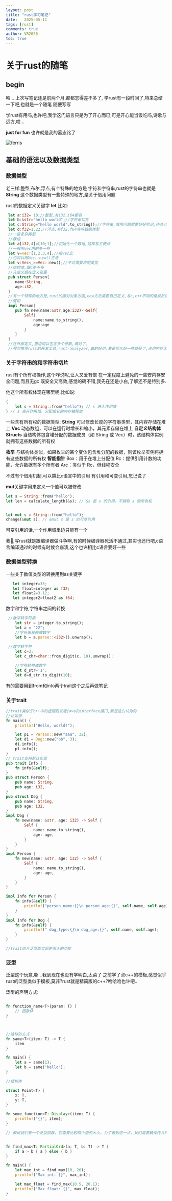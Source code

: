 ```yaml
---
layout: post
title: "rust学习笔记"
date:   2025-05-11
tags: [rust]
comments: true
author: VR2050
toc: true
---
```


# 关于rust的随笔


## begin

哈... 上次写笔记还是前两个月,都都忘得差不多了,
学rust有一段时间了,特来总结一下吧,也就是一个随笔
随便写写

学rust有用吗,也许吧,我学这门语言只是为了开心而已,可是开心能当饭吃吗,诗歌与远方,哎...

**just for fun** 也许就是我的墓志铭了

![ferris](/images/2025/)


## 基础的语法以及数据类型

### 数据类型

老三样:整型,布尔,浮点,有个特殊的地方是
字符和字符串,rust的字符串也就是**String**
这个数据类型有一些特殊的地方,是关于借用问题

rust的数据定义关键字 **let**
比如:
```rust
 let a:i32= 10;//整型,有i32,i64都有
 let b:&str="hello world";//字符串切片
 let c:String="hello world".to_string();//字符串,借用问题需要好好牢记,待会儿看看
 let d:f32=1.22;//浮点,有f32,f64等等数据类型
 //一些复杂类型
 //数组
 let a[i32,4]=[10;1];//初始化一个数组,这样写方便点
 //一般用vec用的多一些
 let v=vec![1,2,3,4];//用vec宏
 //也可以用Vec::new()方法
 let v:Vec<_>=Vec::new();//不过需要声明类型
 //结构体,跟c差不多
 //先定义后在定义变量
 pub struct Person{
    name:String,
    age:i32,
 }
 //有一个特殊的地方是,rust的面对对象方面,new方法需要自己定义,与c,c++不同的是成员函数的实现方式在rust中是 implment 是impl关键字
 //譬如
 impl Person{
    pub fn new(name:&str,age:i32)->Self{
        Self{
            name:name.to_string(),
            age:age
        }
    }
 }
 //在外部定义,里边可以包含多个参数,偶对了,
 //强烈推荐rust的开发工具,rust-analyzer,真的好用,要是优化好一些就好了,占用内存太大了

 ```

### 关于字符串的和字符串切片
rust有个所有权操作,这个咋说呢,让人又爱有恨
在一定程度上避免的一些安内存安全问题,而且无gc
既安全又高效,感觉的确不错,我先在还是小白,了解还不是特别多.

他这个所有权体现在哪里呢,比如说:
```rust
{
    let s = String::from("hello"); // s 进入作用域
} // s 离开作用域，分配给它的内存被释放
```
一些含有所有权的数据类型:
**String** 可以修改长度的字符串类型，其内容存储在堆上
**Vec<T>** 动态数组，可以在运行时增长和缩小，其元素存储在堆上
**自定义结构体Structs** 当结构体包含堆分配的数据成员（如 String 或 Vec<T>）时，该结构体实例就拥有这些数据的所有权

**枚举** 与结构体类似，如果枚举的某个变体包含堆分配的数据，则该枚举实例将拥有这些数据的所有权
**智能指针** 
Box<T>：用于在堆上分配值
Rc<T>：提供引用计数的功能，允许数据有多个所有者
Arc<T>：类似于 Rc<T>，但线程安全

不过有个借用机制,可以类比c语言中的引用
有引用和可变引用,忘记说了

**mut**关键字用来定义一个值可以被修改

```rust
let s = String::from("hello");
let len = calculate_length(&s); // &s 是 s 的引用，不拥有 s 的所有权


let mut s = String::from("hello");
change(&mut s); // &mut s 是 s 的可变引用

```
可变引用的话,一个作用域里边只能有一个

我🌿,写rust就是跟编译器做斗争啊,有的时候编译器死活不通过,其实也还行吧,c语言编译通过的时候有时候会崩溃,这个也许相比c语言要好一些



### 数据类型转换

一些关于数值类型的转换用到as关键字

```rust
   let integer=33;
   let float=integer as f32;
   let float2=3.12;
   let integer2=float2 as f64;
```
数字和字符,字符串之间的转换
```rust
 //数字转字符串
    let str = integer.to_string();
    let a = "22";
    //字符串转换成数字
    let b = a.parse::<i32>().unwrap();
    
 //数字转字符
    let c=3;
    let c_chr=char::from_digit(c, 10).unwrap();

    //字符转换成数字
    let d_str='1';
    let d=d_str.to_digit(10);
```
有的需要用到from和into两个trait这个之后再做笔记

### 关于trait

```rust
//trait类似于c++中的虚函数或者java的interface接口,我是这么认为的
//比如说
fn main() {
    println!("Hello, world!");

    let p1 = Person::new("aaa", 32);
    let d1 = Dog::new("bb", 3);
    d1.info();
    p1.info();
}
// trait支持默认实现
pub trait Info {
    fn info(&self);
}
pub struct Person {
    pub name: String,
    pub age: i32,
}
pub struct Dog {
    pub name: String,
    pub age: i32,
}
impl Dog {
    fn new(name: &str, age: i32) -> Self {
        Self {
            name: name.to_string(),
            age: age,
        }
    }
}
impl Person {
    fn new(name: &str, age: i32) -> Self {
        Self {
            name: name.to_string(),
            age: age,
        }
    }
}

impl Info for Person {
    fn info(&self) {
        println!("person_name:{}\n person_age:{}", self.name, self.age);
    }
}
impl Info for Dog {
    fn info(&self) {
        println!(" dog_type:{}\n dog_age:{}", self.name, self.age);
    }
}

//trait结合泛型能实现更强大的功能

```
### 泛型

泛型这个玩意,嘶...我到现在也没有学明白,太菜了
之前学了点c++的模板,感觉似乎rust的泛型类似于模板,莫非?rust就是精简版的c++?哈哈哈也许吧..

泛型的声明方式:
```rust

fn function_name<T>(param: T) {
    // 函数体
}



//这样的方式
fn same<T>(item: T) -> T {
    item
}

fn main() {
    let a = same(1);
    let b = same("hello");
}

//结构体

struct Point<T> {
    x: T,
    y: T,
}

fn some_function<T: Display>(item: T) {
    println!("{}", item);
}

// 假设我们有一个泛型函数，它需要比较两个值的大小。为了做到这一点，我们需要确保传入的类型实现了 PartialOrd 特性，因为这个特性提供了比较运算符（如 <, >, <=, >=）所需的函数。


fn find_max<T: PartialOrd>(a: T, b: T) -> T {
    if a > b { a } else { b }
}

fn main() {
    let max_int = find_max(10, 20);
    println!("Max int: {}", max_int);

    let max_float = find_max(10.5, 20.1);
    println!("Max float: {}", max_float);
}

```














